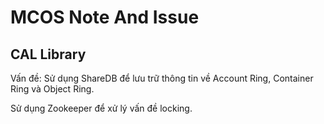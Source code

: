 # MCOS Note And Issue

## CAL Library

Vấn đề: Sử dụng ShareDB để lưu trữ thông tin về Account Ring, Container Ring và Object Ring.

Sử dụng Zookeeper để xử lý vấn đề locking.
